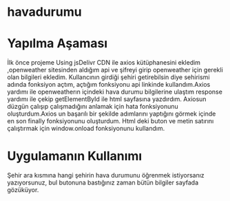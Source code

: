 # havadurumu
# Yapılma Aşaması
İlk önce projeme Using jsDelivr CDN ile axios kütüphanesini ekledim ,openweather sitesinden aldığım api ve şifreyi girip openweather için gerekli olan bilgileri ekledim.
Kullancının girdiği şehiri getirebilsin diye sehirismi adında fonksiyon açtım, açtığım fonksiyonu api linkinde kullandım.Axios yardımı ile openweatherın içindeki hava durumu bilgilerine  ulaştım response yardımı ile çekip getElementById ile html sayfasına yazdırdım.
Axiosun düzgün çalışıp çalışmadığını anlamak için hata fonksiyonunu oluşturdum.Axios un başarılı bir şekilde adımlarını yaptığını görmek içinde en son finally fonksiyonunu oluşturdum.
Html deki buton ve metin satırını çalıştırmak için window.onload fonksiyonunu kullandım.

# Uygulamanın Kullanımı
Şehir ara kısmına hangi şehirin hava durumunu öğrenmek  istiyorsanız yazıyorsunuz, bul butonuna bastığınız zaman bütün bilgiler sayfada gözüküyor.
